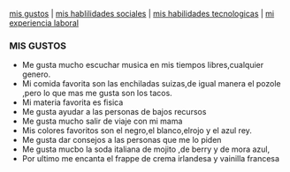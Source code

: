 [mis gustos](./misgustos.md) | [mis hablilidades sociales](./mishabilidadessociales.md) | [mis habilidades tecnologicas](./mishablidadestecnologicas.md) | [mi experiencia laboral](./miexperiencialaboral.md)

### MIS GUSTOS

- Me gusta mucho escuchar musica en mis tiempos libres,cualquier genero.
- Mi comida favorita son las enchiladas suizas,de igual manera el pozole ,pero lo que mas me gusta son los tacos.
- Mi materia favorita es fisica
- Me gusta ayudar a las personas de bajos recursos
- Me gusta mucho salir de viaje con mi mama
- Mis colores favoritos son el negro,el blanco,elrojo y el azul rey.
- Me gusta dar consejos a las personas que me lo piden
- Me gusta mucbo la soda italiana de mojito ,de berry y de mora azul,
- Por ultimo me encanta el frappe de crema irlandesa y vainilla francesa

